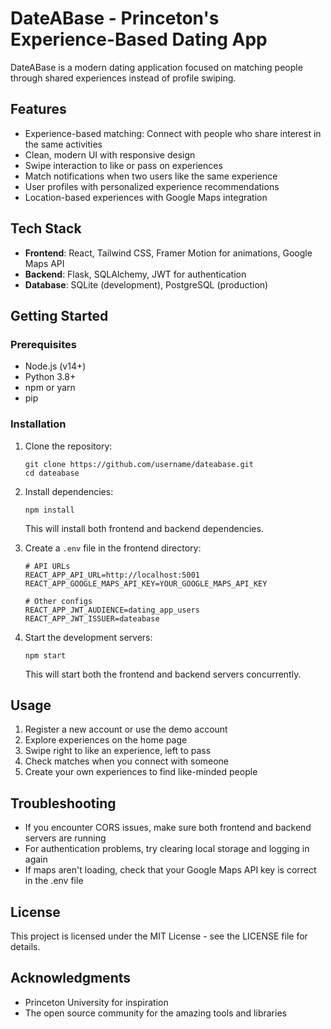 # DateABase - Princeton's Experience-Based Dating App

DateABase is a modern dating application focused on matching people through shared experiences instead of profile swiping.

## Features

- Experience-based matching: Connect with people who share interest in the same activities
- Clean, modern UI with responsive design
- Swipe interaction to like or pass on experiences
- Match notifications when two users like the same experience
- User profiles with personalized experience recommendations
- Location-based experiences with Google Maps integration

## Tech Stack

- **Frontend**: React, Tailwind CSS, Framer Motion for animations, Google Maps API
- **Backend**: Flask, SQLAlchemy, JWT for authentication
- **Database**: SQLite (development), PostgreSQL (production)

## Getting Started

### Prerequisites

- Node.js (v14+)
- Python 3.8+
- npm or yarn
- pip

### Installation

1. Clone the repository:
   ```
   git clone https://github.com/username/dateabase.git
   cd dateabase
   ```

2. Install dependencies:
   ```
   npm install
   ```

   This will install both frontend and backend dependencies.

3. Create a `.env` file in the frontend directory:
   ```
   # API URLs
   REACT_APP_API_URL=http://localhost:5001
   REACT_APP_GOOGLE_MAPS_API_KEY=YOUR_GOOGLE_MAPS_API_KEY
   
   # Other configs
   REACT_APP_JWT_AUDIENCE=dating_app_users
   REACT_APP_JWT_ISSUER=dateabase
   ```

4. Start the development servers:
   ```
   npm start
   ```

   This will start both the frontend and backend servers concurrently.

## Usage

1. Register a new account or use the demo account
2. Explore experiences on the home page
3. Swipe right to like an experience, left to pass
4. Check matches when you connect with someone
5. Create your own experiences to find like-minded people

## Troubleshooting

- If you encounter CORS issues, make sure both frontend and backend servers are running
- For authentication problems, try clearing local storage and logging in again
- If maps aren't loading, check that your Google Maps API key is correct in the .env file

## License

This project is licensed under the MIT License - see the LICENSE file for details.

## Acknowledgments

- Princeton University for inspiration
- The open source community for the amazing tools and libraries 